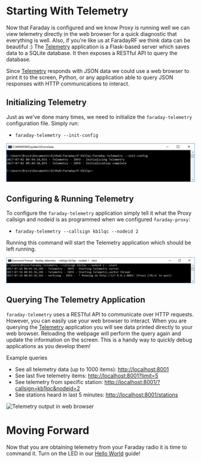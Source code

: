 # Starting With Telemetry

Now that Faraday is configured and we know Proxy is running well we can view telemetry directly in the web browser for a quick diagnostic that everything is well. Also, if you're like us at FaradayRF we think data can be beautiful :) The [Telemetry](../../Applications/Telemetry) application is a Flask-based server which saves data to a SQLite database. It then exposes a RESTful API to query the database.

Since [Telemetry](../../Applications/Telemetry) responds with JSON data we could use a web browser to print it to the screen, Python, or any application able to query JSON responses with HTTP communications to interact.

## Initializing Telemetry
Just as we've done many times, we need to initialize the  `faraday-telemetry` configuration file. Simply run:
* `faraday-telemetry --init-config`

![Telemetry Configuration](images/faraday-telemetry-init.jpg)

## Configuring & Running Telemetry

To configure the `faraday-telemetry` application simply tell it what the Proxy callsign and nodeid is as programmed when we configured `faraday-proxy`:

* `faraday-telemetry --callsign kb1lqc --nodeid 2`

Running this command will start the Telemetry application which should be left running.

![Faraday Telemetry](images/faraday-telemetry.jpg)

## Querying The Telemetry Application

`faraday-telemetry` uses a RESTful API to communicate over HTTP requests. However, you can easily use your web browser to interact. When you are querying the [Telemetry](../../Applications/Telemetry) application you will see data printed directly to your web browser. Reloading the webpage will perform the query again and update the information on the screen. This is a handy way to quickly debug applications as you develop them!

Example queries
* See all telemetry data (up to 1000 items): [http://localhost:8001](http://localhost:8001)
* See last five telemetry items: [http://localhost:8001?limit=5](http://localhost:8001?limit=5)
* See telemetry from specific station: [http://localhost:8001/?callsign=kb1lqc&nodeid=2](http://localhost:8001/?callsign=kb1lqc&nodeid=2)
* See stations heard in last 5 minutes: [http://localhost:8001/stations](http://localhost:8001/stations)

![Telemetry output in web browser](images/WebBrowser_FullOutput.exe.png)

# Moving Forward
Now that you are obtaining telemetry from your Faraday radio it is time to command it. Turn on the LED in our [Hello World](hello-world.md) guide!
